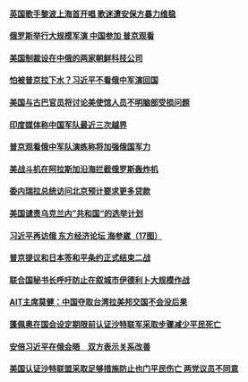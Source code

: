 #### [英国歌手黎波上海首开唱  歌迷遭安保方暴力维稳](../pages/z__yoerrvp/4570721.md) 

#### [俄罗斯举行大规模军演 中国参加 普京观看](../pages/z__yoerrvp/4570708.md) 

#### [美国制裁设在中俄的两家朝鲜科技公司](../pages/z__yoerrvp/4570568.md) 

#### [怕被普京拉下水？习近平不看俄中军演回国](../pages/z__yoerrvp/4570230.md) 

#### [美国与古巴官员将讨论美使馆人员不明脑部受损问题](../pages/z__yoerrvp/4569935.md) 

#### [印度媒体称中国军队最近三次越界](../pages/z__yoerrvp/4569833.md) 

#### [普京观看俄中军队演练称将加强俄国军力 ](../pages/z__yoerrvp/4569818.md) 

#### [美战斗机在阿拉斯加沿海拦截俄罗斯轰炸机](../pages/z__yoerrvp/4569745.md) 

#### [委内瑞拉总统访问北京预计要求更多贷款](../pages/z__yoerrvp/4569676.md) 

#### [美国谴责乌克兰内”共和国“的选举计划](../pages/z__yoerrvp/4569652.md) 

#### [习近平再访俄 东方经济论坛 海参崴（17图）](../pages/z__yoerrvp/4568242.md) 

#### [普京提议和日本签和平条约正式结束二战](../pages/z__yoerrvp/4569239.md) 

#### [联合国秘书长呼吁防止在叙城市伊德利卜大规模作战](../pages/z__yoerrvp/4569069.md) 

#### [AIT主席莫健：中国夺取台湾拉美邦交国不会没后果](../pages/z__yoerrvp/4569018.md) 

#### [蓬佩奥在国会设定期限前认证沙特联军采取步骤减少平民死亡](../pages/z__yoerrvp/4568846.md) 

#### [安倍习近平在俄会晤　双方表示关系改善](../pages/z__yoerrvp/4568640.md) 

#### [美国认证沙特联盟采取足够措施防止也门平民伤亡 两党议员不同意](../pages/z__yoerrvp/4568630.md) 

